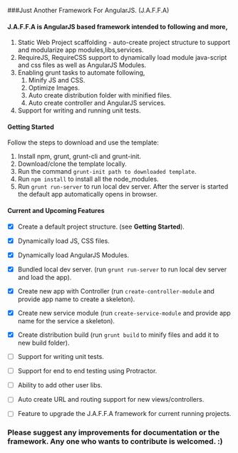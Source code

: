 ###Just Another Framework For AngularJS. (J.A.F.F.A)

#### J.A.F.F.A is AngularJS based framework intended to following and more,

1.  Static Web Project scaffolding - auto-create project structure to support and modularize app modules,libs,services.
2.  RequireJS, RequireCSS support to dynamically load module java-script and css files as well as AngularJS Modules.
3.  Enabling grunt tasks to automate following,
    1. Minify JS and CSS.
    2. Optimize Images.
    3. Auto create distribution folder with minified files. 
    4. Auto create controller and AngularJS services.
4.  Support for writing and running unit tests.


#### Getting Started
Follow the steps to download and use the template:

1. Install npm, grunt, grunt-cli and grunt-init.
2. Download/clone the template locally.
3. Run the command `grunt-init path to downloaded template`.
4. Run `npm install` to install all the node_modules. 
5. Run `grunt run-server` to run local dev server. After the server is started the default app automatically opens in browser.

#### Current and Upcoming Features
- [X] Create a default project structure. (see <b>Getting Started</b>).
- [X] Dynamically load JS, CSS files.
- [X] Dynamically load AngularJS Modules.
- [X] Bundled local dev server. (run `grunt run-server` to run local dev server and load the app).
- [X] Create new app with Controller (run `create-controller-module` and provide app name to create a skeleton).
- [X] Create new service module (run `create-service-module` and provide app name for the service a skeleton).
- [X] Create distribution build (run `grunt build` to minify files and add it to new build folder).
- [ ] Support for writing unit tests.
- [ ] Support for end to end testing using Protractor.
- [ ] Ability to add other user libs. 
- [ ] Auto create URL and routing support for new views/controllers.
- [ ] Feature to upgrade the J.A.F.F.A framework for current running projects.


### Please suggest any improvements for documentation or the framework. Any one who wants to contribute is welcomed. :)

